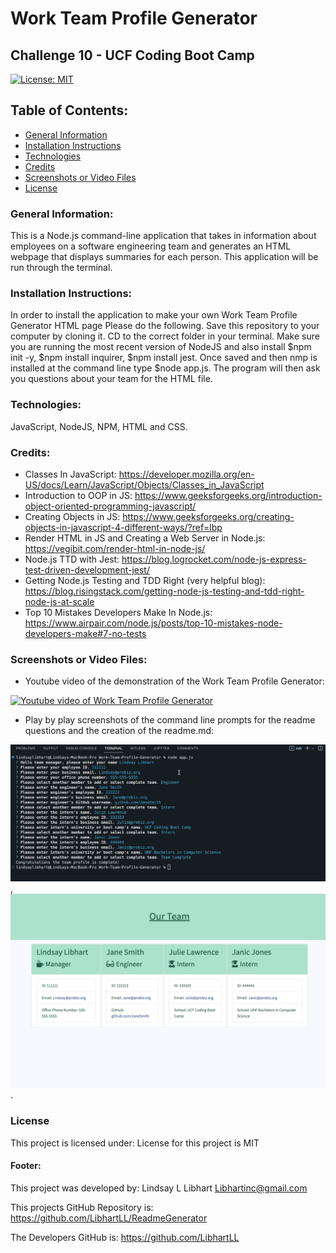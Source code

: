 # Work Team Profile Generator
## Challenge 10 - UCF Coding Boot Camp

[![License: MIT](https://img.shields.io/badge/License-MIT-yellow.svg)](https://opensource.org/licenses/MIT)

## Table of Contents:
* [General Information](#general)
* [Installation Instructions](#installation)
* [Technologies](#technologies)
* [Credits](#credits)
* [Screenshots or Video Files](#screenshots)
* [License](#license)

### General Information:
This is a Node.js command-line application that takes in information about employees on a software engineering team and generates an HTML webpage that displays summaries for each person.  This application will be run through the terminal. 

### Installation Instructions:
In order to install the application to make your own Work Team Profile Generator HTML page Please do the following. Save this repository to your computer by cloning it. CD to the correct folder in your terminal.  Make sure you are running the most recent version of NodeJS and also install $npm init -y, $npm install inquirer, $npm install jest.  Once saved and then nmp is installed at the command line type $node app.js. The program will then ask you questions about your team for the HTML file. 

### Technologies:
JavaScript, NodeJS, NPM, HTML and CSS.

### Credits:
* Classes In JavaScript: https://developer.mozilla.org/en-US/docs/Learn/JavaScript/Objects/Classes_in_JavaScript
* Introduction to OOP in JS: https://www.geeksforgeeks.org/introduction-object-oriented-programming-javascript/
* Creating Objects in JS: https://www.geeksforgeeks.org/creating-objects-in-javascript-4-different-ways/?ref=lbp
* Render HTML in JS and Creating a Web Server in Node.js: https://vegibit.com/render-html-in-node-js/
* Node.js TTD with Jest: https://blog.logrocket.com/node-js-express-test-driven-development-jest/
* Getting Node.js Testing and TDD Right (very helpful blog): https://blog.risingstack.com/getting-node-js-testing-and-tdd-right-node-js-at-scale
* Top 10 Mistakes Developers Make In Node.js: https://www.airpair.com/node.js/posts/top-10-mistakes-node-developers-make#7-no-tests 

### Screenshots or Video Files:

* Youtube video of the demonstration of the Work Team Profile Generator:

[![Youtube video of Work Team Profile Generator](https://youtu.be/xsc3DpIN-WQ)](https://youtu.be/xsc3DpIN-WQ)

* Play by play screenshots of the command line prompts for the readme questions and the creation of the readme.md:

![Screenshot](./images/CommandLineQuest.jpg),
![Screenshot](./images/HTML%20Page.jpg).

### License
This project is licensed under:
License for this project is MIT

#### Footer:
This project was developed by:
Lindsay L Libhart
Libhartinc@gmail.com

This projects GitHub Repository is:
https://github.com/LibhartLL/ReadmeGenerator

The Developers GitHub is:
https://github.com/LibhartLL
